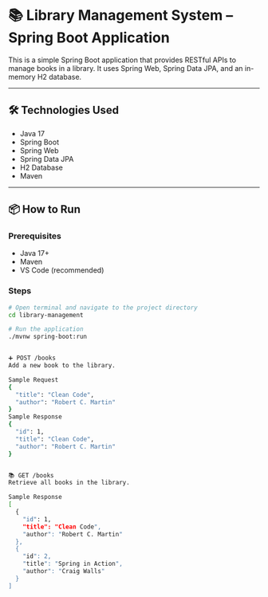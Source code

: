 # 📚 Library Management System – Spring Boot Application

This is a simple Spring Boot application that provides RESTful APIs to manage books in a library. It uses Spring Web, Spring Data JPA, and an in-memory H2 database.

---

## 🛠 Technologies Used

- Java 17
- Spring Boot
- Spring Web
- Spring Data JPA
- H2 Database
- Maven

---

## 📦 How to Run

### Prerequisites

- Java 17+
- Maven
- VS Code (recommended)

### Steps

```bash
# Open terminal and navigate to the project directory
cd library-management

# Run the application
./mvnw spring-boot:run


➕ POST /books
Add a new book to the library.

Sample Request
{
  "title": "Clean Code",
  "author": "Robert C. Martin"
}
Sample Response
{
  "id": 1,
  "title": "Clean Code",
  "author": "Robert C. Martin"
}


📚 GET /books
Retrieve all books in the library.

Sample Response
[
  {
    "id": 1,
    "title": "Clean Code",
    "author": "Robert C. Martin"
  },
  {
    "id": 2,
    "title": "Spring in Action",
    "author": "Craig Walls"
  }
]
